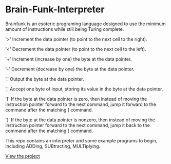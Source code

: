 # Brain-Funk-Interpreter

Brainfunk is an esoteric programing language designed to use the minimum amount of instructions while still being Turing complete.

'>' Increment the data pointer (to point to the next cell to the right).

'<' Decrement the data pointer (to point to the next cell to the left).

'+' Increment (increase by one) the byte at the data pointer.

'-' Decrement (decrease by one) the byte at the data pointer.

'.' Output the byte at the data pointer.

',' Accept one byte of input, storing its value in the byte at the data pointer.

'[' If the byte at the data pointer is zero, then instead of moving the instruction pointer forward to the next command, jump it forward to the command after the matching ] command.

']' If the byte at the data pointer is nonzero, then instead of moving the instruction pointer forward to the next command, jump it back to the command after the matching [ command.

This repo contains an interpreter and some example programs to begin, including ADDing, SUBtracting, MULTiplying.

[View the project](https://connor-turlan.github.io/Brain-Funk-Interpreter/)
